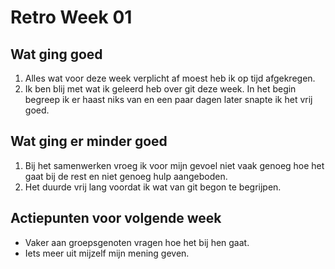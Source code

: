 # Retro Week 01

## Wat ging goed
1.	Alles wat voor deze week verplicht af moest heb ik op tijd afgekregen.
2.	Ik ben blij met wat ik geleerd heb over git deze week. In het begin begreep ik er haast niks van en een paar dagen later snapte ik het vrij goed.

## Wat ging er minder goed
1.	Bij het samenwerken vroeg ik voor mijn gevoel niet vaak genoeg hoe het gaat bij de rest en niet genoeg hulp aangeboden.
2.	Het duurde vrij lang voordat ik wat van git begon te begrijpen.

## Actiepunten voor volgende week
* Vaker aan groepsgenoten vragen hoe het bij hen gaat.
* Iets meer uit mijzelf mijn mening geven.
